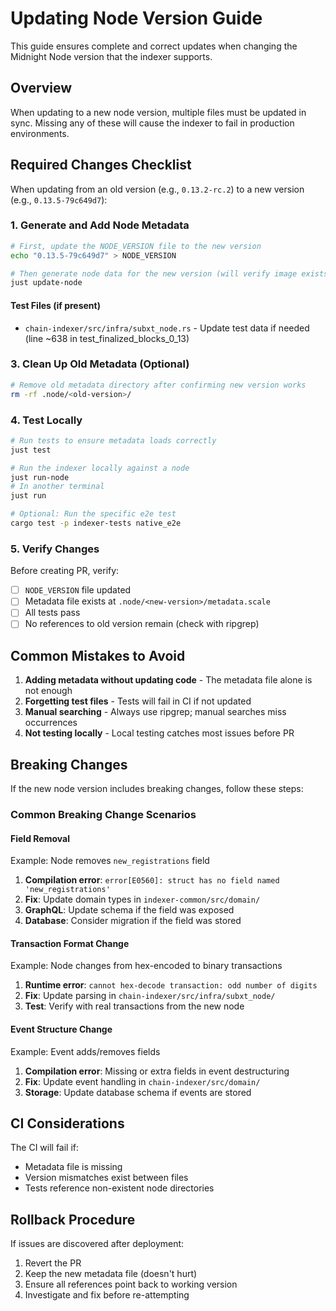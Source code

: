 # Updating Node Version Guide

This guide ensures complete and correct updates when changing the Midnight Node version that the indexer supports.

## Overview

When updating to a new node version, multiple files must be updated in sync. Missing any of these will cause the indexer to fail in production environments.

## Required Changes Checklist

When updating from an old version (e.g., `0.13.2-rc.2`) to a new version (e.g., `0.13.5-79c649d7`):

### 1. Generate and Add Node Metadata
```bash
# First, update the NODE_VERSION file to the new version
echo "0.13.5-79c649d7" > NODE_VERSION

# Then generate node data for the new version (will verify image exists first)
just update-node
```

#### Test Files (if present)
- `chain-indexer/src/infra/subxt_node.rs` - Update test data if needed (line ~638 in test_finalized_blocks_0_13)

### 3. Clean Up Old Metadata (Optional)
```bash
# Remove old metadata directory after confirming new version works
rm -rf .node/<old-version>/
```

### 4. Test Locally

```bash
# Run tests to ensure metadata loads correctly
just test

# Run the indexer locally against a node
just run-node
# In another terminal
just run

# Optional: Run the specific e2e test
cargo test -p indexer-tests native_e2e
```

### 5. Verify Changes

Before creating PR, verify:
- [ ] `NODE_VERSION` file updated
- [ ] Metadata file exists at `.node/<new-version>/metadata.scale`
- [ ] All tests pass
- [ ] No references to old version remain (check with ripgrep)

## Common Mistakes to Avoid

1. **Adding metadata without updating code** - The metadata file alone is not enough
2. **Forgetting test files** - Tests will fail in CI if not updated
3. **Manual searching** - Always use ripgrep; manual searches miss occurrences
4. **Not testing locally** - Local testing catches most issues before PR

## Breaking Changes

If the new node version includes breaking changes, follow these steps:

### Common Breaking Change Scenarios

#### Field Removal
Example: Node removes `new_registrations` field
1. **Compilation error**: `error[E0560]: struct has no field named 'new_registrations'`
2. **Fix**: Update domain types in `indexer-common/src/domain/`
3. **GraphQL**: Update schema if the field was exposed
4. **Database**: Consider migration if the field was stored

#### Transaction Format Change
Example: Node changes from hex-encoded to binary transactions
1. **Runtime error**: `cannot hex-decode transaction: odd number of digits`
2. **Fix**: Update parsing in `chain-indexer/src/infra/subxt_node/`
3. **Test**: Verify with real transactions from the new node

#### Event Structure Change
Example: Event adds/removes fields
1. **Compilation error**: Missing or extra fields in event destructuring
2. **Fix**: Update event handling in `chain-indexer/src/domain/`
3. **Storage**: Update database schema if events are stored


## CI Considerations

The CI will fail if:
- Metadata file is missing
- Version mismatches exist between files
- Tests reference non-existent node directories

## Rollback Procedure

If issues are discovered after deployment:
1. Revert the PR
2. Keep the new metadata file (doesn't hurt)
3. Ensure all references point back to working version
4. Investigate and fix before re-attempting
